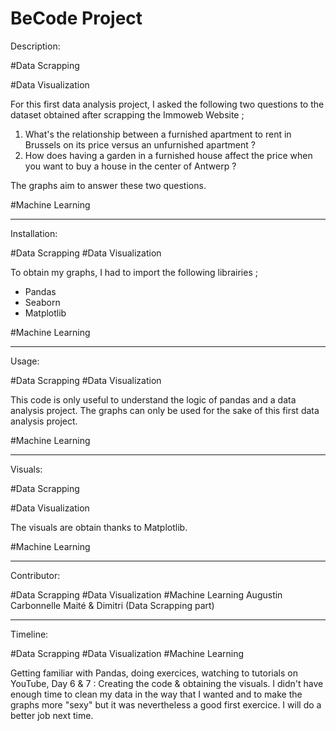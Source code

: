# BeCode Project

Description:

#Data Scrapping

#Data Visualization

For this first data analysis project, I asked the following two questions to the dataset obtained after scrapping the Immoweb Website ;

1) What's the relationship between a furnished apartment to rent in Brussels on its price versus an unfurnished apartment ?
2) How does having a garden in a furnished house affect the price when you want to buy a house in the center of Antwerp ?

The graphs aim to answer these two questions.

#Machine Learning

---

Installation:

#Data Scrapping
#Data Visualization

To obtain my graphs, I had to import the following librairies ;

- Pandas
- Seaborn
- Matplotlib

#Machine Learning

---

Usage:

#Data Scrapping
#Data Visualization

This code is only useful to understand the logic of pandas and a data analysis project.
The graphs can only be used for the sake of this first data analysis project.

#Machine Learning

---

Visuals:

#Data Scrapping

#Data Visualization

The visuals are obtain thanks to Matplotlib.

#Machine Learning

---

Contributor:

#Data Scrapping
#Data Visualization
#Machine Learning
Augustin Carbonnelle
Maité & Dimitri (Data Scrapping part)

---

Timeline:

#Data Scrapping
#Data Visualization
#Machine Learning

Getting familiar with Pandas, doing exercices, watching to tutorials on YouTube,
Day 6 & 7 : Creating the code & obtaining the visuals.
I didn't have enough time to clean my data in the way that I wanted and to make the graphs more "sexy"
but it was nevertheless a good first exercice. I will do a better job next time.
